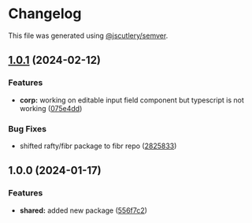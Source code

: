 # Changelog

This file was generated using [@jscutlery/semver](https://github.com/jscutlery/semver).

## [1.0.1](https://github.com/rhinobase/raftyui/compare/shared-1.0.0...shared-1.0.1) (2024-02-12)


### Features

* **corp:** working on editable input field component but typescript is not working ([075e4dd](https://github.com/rhinobase/raftyui/commit/075e4ddc51d7d406358db262692c07608542e776))


### Bug Fixes

* shifted rafty/fibr package to fibr repo ([2825833](https://github.com/rhinobase/raftyui/commit/2825833ac7f5b4e9e0d977c6d658065f9f61c94f))

## 1.0.0 (2024-01-17)


### Features

* **shared:** added new package ([556f7c2](https://github.com/rhinobase/raftyui/commit/556f7c2217708e7bf0679b4d5d3ae13d2caa20c0))
